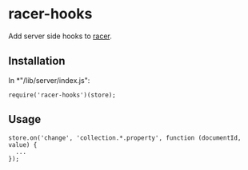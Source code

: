 racer-hooks
===========

Add server side hooks to [racer](https://github.com/codeparty/racer).

Installation
------------

In *"/lib/server/index.js":

    require('racer-hooks')(store);

Usage
-----

    store.on('change', 'collection.*.property', function (documentId, value) {
      ...
    });